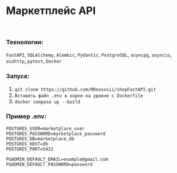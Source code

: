 <h1>Маркетплейс API</h1>
<br>

<h3>Технологии:</h3>

`FastAPI`, `SQLAlchemy`, `Alembic`, `Pydantic`, `PostgreSQL`, `asyncpg`, `asyncio`, `aiohttp`, `pytest`, `Docker`

<h3>
Запуск:
</h3>

1. `git clone https://github.com/RRoxxxsii/shopFastAPI.git`
2. `Вставить файл .env в корне на уровне с Dockerfile`
3. `docker compose up --build`

<h3>Пример .env: </h3>

```
POSTGRES_USER=marketplace_user
POSTGRES_PASSWORD=marketplace_password
POSTGRES_DB=marketplace_db
POSTGRES_HOST=db
POSTGRES_PORT=5432

PGADMIN_DEFAULT_EMAIL=example@gmail.com
PGADMIN_DEFAULT_PASSWORD=password
```
